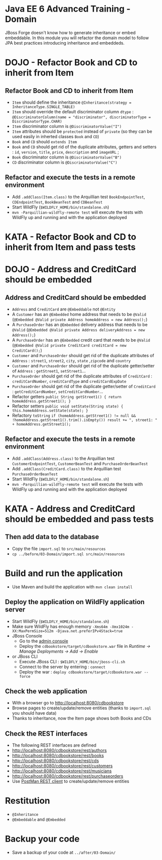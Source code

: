 # Java EE 6 Advanced Training - Domain

JBoss Forge doesn't know how to generate inheritance or embed embeddable. In this module you will refactor the domain model to follow JPA best practices introducing inheritance and embeddeds.

# DOJO - Refactor Book and CD to inherit from Item

## Refactor Book and CD to inherit from Item

* `Item` should define the inheritance `@Inheritance(strategy = InheritanceType.SINGLE_TABLE)`
* `Item` should override the default discriminator column `dtype` : `@DiscriminatorColumn(name = "discriminator", discriminatorType = DiscriminatorType.CHAR)`
* `Item` discriminator column is `@DiscriminatorValue("I")`
* `Item` attributes should be `protected` instead of `private` (so they can be used easily in inherted classes `Book` and `CD`)
* `Book` and `CD` should `extends Item`
* `Book` and `CD` should get rid of the duplicate attributes, getters and setters : `id`, `version`, `title`, `price`, `description` and `imageURL` ;
* `Book` discriminator column is `@DiscriminatorValue("B")`
* `CD` discriminator column is `@DiscriminatorValue("C")`

## Refactor and execute the tests in a remote environment

* Add `.addClass(Item.class)` to the Arquillian test `BookEndpointTest`, `CDEndpointTest`, `BookBeanTest` and `CDBeanTest`
* Start WildFly (`$WILDFLY_HOME/bin/standalone.sh`)
* `mvn -Parquillian-wildfly-remote test` will execute the tests with WildFly up and running and with the application deployed

# KATA - Refactor Book and CD to inherit from Item and pass tests

# DOJO - Address and CreditCard should be embedded

## Address and CreditCard should be embedded

* `Address` and `CreditCard` are `@Embeddable` not `@Entity`
* A `Customer` has an `@Embedded` home address that needs to be `@Valid` (`@Embedded @Valid private Address homeAddress = new Address();`)
* A `PurchaseOrder` has an `@Embedded` delivery address that needs to be `@Valid` (`@Embedded @Valid private Address deliveryAddress = new Address();`)
* A `PurchaseOrder` has an `@Embedded` credit card that needs to be `@Valid` (`@Embedded @Valid private CreditCard creditCard = new CreditCard();`)
* `Customer` and `PurchaseOrder` should get rid of the duplicate attributes of `Address` : `street1`, `street2`, `city`, `state` ,`zipcode` and `country` 
* `Customer` and `PurchaseOrder` should get rid of the duplicate getter/setter of `Address` : `getStreet1`, `setStreet1`... 
* `PurchaseOrder` should get rid of the duplicate attributes of `CreditCard` : `creditCardNumber`, `creditCardType` and `creditCardExpDate` 
* `PurchaseOrder` should get rid of the duplicate getter/setter of `CreditCard` : `getCreditCardNumber`, `setCreditCardNumber`... 
* Refactor getters `public String getStreet1() { return homeAddress.getStreet1(); }`
* Refactor setters `public void setState(String state) { this.homeAddress.setState(state); }`
* Refactory `toString` `if (homeAddress.getStreet1() != null && !homeAddress.getStreet1().trim().isEmpty()) result += ", street1: " + homeAddress.getStreet1();`

## Refactor and execute the tests in a remote environment

* Add `.addClass(Address.class)` to the Arquillian test `CustomerEndpointTest`, `CustomerBeanTest`  and `PurchaseOrderBeanTest`
* Add `.addClass(CreditCard.class)` to the Arquillian test `PurchaseOrderBeanTest`
* Start WildFly (`$WILDFLY_HOME/bin/standalone.sh`)
* `mvn -Parquillian-wildfly-remote test` will execute the tests with WildFly up and running and with the application deployed

# KATA - Address and CreditCard should be embedded and pass tests

## Then add data to the database
 
* Copy the file `import.sql` to `src/main/resources`
* `cp ../before/03-Domain/import.sql src/main/resources`

# Build and run the application

* Use Maven and build the application with `mvn clean install`

## Deploy the application on WildFly application server

* Start WildFly (`$WILDFLY_HOME/bin/standalone.sh`)
* Make sure WildFly has enough memory `-Xms64m -Xmx1024m -XX:MaxPermSize=512m -Djava.net.preferIPv4Stack=true`
* JBoss Console
	* Go to the [admin console](http://localhost:9990/)
	* Deploy the `cdbookstore/target/cdbookstore.war` file in _Runtime -> Manage Deployments -> Add -> Enable_
* or JBoss CLI
	* Execute JBoss CLI : `$WILDFLY_HOME/bin/jboss-cli.sh`
	* Connect to the server by entering : `connect` 
	* Deploy the war : `deploy cdbookstore/target/cdbookstore.war --force`  

## Check the web application

* With a browser go to [http://localhost:8080/cdbookstore]()
* Browse pages to create/update/remove entities (thanks to `import.sql` you should have data)
* Thanks to inheritance, now the Item page shows both Books and CDs

## Check the REST interfaces

* The following REST interfaces are defined
* [http://localhost:8080/cdbookstore/rest/authors]()
* [http://localhost:8080/cdbookstore/rest/books]()
* [http://localhost:8080/cdbookstore/rest/cds]()
* [http://localhost:8080/cdbookstore/rest/customers]()
* [http://localhost:8080/cdbookstore/rest/musicians]()
* [http://localhost:8080/cdbookstore/rest/purchaseorders]()
* Use [PostMan REST client](https://chrome.google.com/webstore/detail/postman-rest-client/fdmmgilgnpjigdojojpjoooidkmcomcm) to create/update/remove entities

# Restitution

* `@Inheritance` 
* `@Embeddable` and `@Embedded`

# Backup your code

* Save a backup of your code at `../after/03-Domain/`
